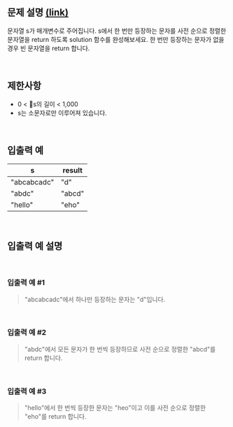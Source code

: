 ## 문제 설명 [(link)](https://school.programmers.co.kr/learn/courses/30/lessons/120896?language=javascript)

문자열 s가 매개변수로 주어집니다. s에서 한 번만 등장하는 문자를 사전 순으로 정렬한 문자열을 return 하도록 solution 함수를 완성해보세요. 한 번만 등장하는 문자가 없을 경우 빈 문자열을 return 합니다.

<br>

## 제한사항

- 0 < s의 길이 < 1,000
- s는 소문자로만 이루어져 있습니다.

<br>

## 입출력 예

| s           | result |
| ----------- | ------ |
| "abcabcadc" | "d"    |
| "abdc"      | "abcd" |
| "hello"     | "eho"  |

<br>

## 입출력 예 설명

<br>

### 입출력 예 #1

> "abcabcadc"에서 하나만 등장하는 문자는 "d"입니다.

<br>

### 입출력 예 #2

> "abdc"에서 모든 문자가 한 번씩 등장하므로 사전 순으로 정렬한 "abcd"를 return 합니다.

<br>

### 입출력 예 #3

> "hello"에서 한 번씩 등장한 문자는 "heo"이고 이를 사전 순으로 정렬한 "eho"를 return 합니다.
